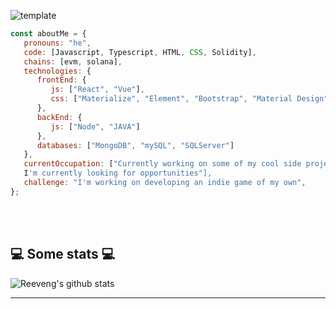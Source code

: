 
![template](https://user-images.githubusercontent.com/98303994/163760731-4ba5e9d9-7dce-4e87-a23b-5d18fe8b54d1.png)


```javascript
const aboutMe = {
   pronouns: "he",
   code: [Javascript, Typescript, HTML, CSS, Solidity],
   chains: [evm, solana],
   technologies: {
      frontEnd: {
         js: ["React", "Vue"],
         css: ["Materialize", "Element", "Bootstrap", "Material Design", "Ant Design"]
      },
      backEnd: {
         js: ["Node", "JAVA"]
      },
      databases: ["MongoDB", "mySQL", "SQLServer"]
   },
   currentOccupation: ["Currently working on some of my cool side projects based on Web3 Development. 
   I'm currently looking for opportunities"],
   challenge: "I'm working on developing an indie game of my own",
};
```

</br></br>

<h2>💻 Some stats 💻</h2>

![Reeveng's github stats](https://github-readme-stats.vercel.app/api?username=Alen-404&show_icons=true&title_color=fff&icon_color=79ff97&text_color=9f9f9f&bg_color=151515)

---
